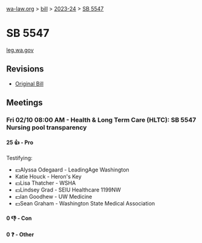 [wa-law.org](/) > [bill](/bill/) > [2023-24](/bill/2023-24/) > [SB 5547](/bill/2023-24/sb/5547/)

# SB 5547
[leg.wa.gov](https://app.leg.wa.gov/billsummary?BillNumber=5547&Year=2023&Initiative=false)

## Revisions
* [Original Bill](1/)

## Meetings
### Fri 02/10 08:00 AM - Health & Long Term Care (HLTC): SB 5547 Nursing pool transparency
#### 25 👍 - Pro
Testifying:
* 💵Alyssa Odegaard - LeadingAge Washington
* Katie Houck - Heron's Key
* 💵Lisa Thatcher - WSHA
* 💵Lindsey Grad - SEIU Healthcare 1199NW
* 💵Ian Goodhew - UW Medicine
* 💵Sean Graham - Washington State Medical Association

#### 0 👎 - Con

#### 0 ❓ - Other
